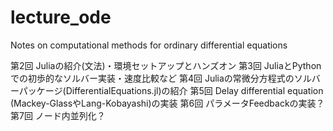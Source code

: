 # lecture_ode
Notes on computational methods for ordinary differential equations

第2回 Juliaの紹介(文法)・環境セットアップとハンズオン
第3回 JuliaとPythonでの初歩的なソルバー実装・速度比較など
第4回 Juliaの常微分方程式のソルバーパッケージ(DifferentialEquations.jl)の紹介
第5回 Delay differential equation (Mackey-GlassやLang-Kobayashi)の実装
第6回 パラメータFeedbackの実装？
第7回 ノード内並列化？

